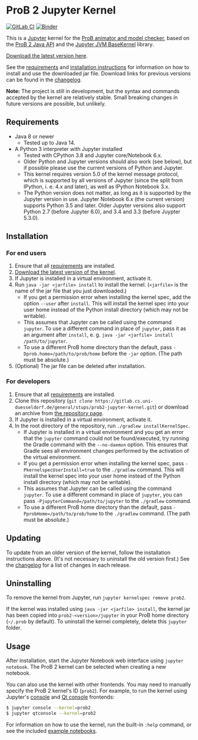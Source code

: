 # ProB 2 Jupyter Kernel

[![GitLab CI](https://gitlab.cs.uni-duesseldorf.de/general/stups/prob2-jupyter-kernel/badges/master/pipeline.svg)](https://gitlab.cs.uni-duesseldorf.de/general/stups/prob2-jupyter-kernel/pipelines) [![Binder](https://mybinder.org/badge_logo.svg)](https://mybinder.org/v2/git/https%3A%2F%2Fgitlab.cs.uni-duesseldorf.de%2Fgeneral%2Fstups%2Fprob2-jupyter-kernel.git/master?filepath=notebooks)

This is a [Jupyter](https://jupyter.org/) kernel for the [ProB animator and model checker](https://www3.hhu.de/stups/prob/), based on the [ProB 2 Java API](https://github.com/hhu-stups/prob2_kernel) and the [Jupyter JVM BaseKernel](https://github.com/SpencerPark/jupyter-jvm-basekernel) library.

[Download the latest version here][current-download].

See the [requirements](#requirements) and [installation instructions](#installation) for information on how to install and use the downloaded jar file. Download links for previous versions can be found in the [changelog].

**Note:** The project is still in development, but the syntax and commands accepted by the kernel are relatively stable. Small breaking changes in future versions are possible, but unlikely.

## Requirements

* Java 8 or newer
	* Tested up to Java 14.
* A Python 3 interpreter with Jupyter installed
	* Tested with CPython 3.8 and Jupyter core/Notebook 6.x.
	* Older Python and Jupyter versions should also work (see below), but if possible please use the current versions of Python and Jupyter.
	* This kernel requires version 5.0 of the kernel message protocol, which is supported by all versions of Jupyter (since the split from IPython, i. e. 4.x and later), as well as IPython Notebook 3.x.
	* The Python version does not matter, as long as it is supported by the Jupyter version in use. Jupyter Notebook 6.x (the current version) supports Python 3.5 and later. Older Jupyter versions also support Python 2.7 (before Jupyter 6.0), and 3.4 and 3.3 (before Juypter 5.3.0).

## Installation

### For end users

1. Ensure that all [requirements](#requirements) are installed.
2. [Download the latest version of the kernel][current-download].
3. If Jupyter is installed in a virtual environment, activate it.
4. Run `java -jar <jarfile> install` to install the kernel. (`<jarfile>` is the name of the jar file that you just downloaded.)
	* If you get a permission error when installing the kernel spec, add the option `--user` after `install`. This will install the kernel spec into your user home instead of the Python install directory (which may not be writable).
	* This assumes that Jupyter can be called using the command `jupyter`. To use a different command in place of `jupyter`, pass it as an argument after `install`, e. g. `java -jar <jarfile> install /path/to/jupyter`.
	* To use a different ProB home directory than the default, pass `-Dprob.home=/path/to/prob/home` before the `-jar` option. (The path must be absolute.)
5. (Optional) The jar file can be deleted after installation.

### For developers

1. Ensure that all [requirements](#requirements) are installed.
2. Clone this repository (`git clone https://gitlab.cs.uni-duesseldorf.de/general/stups/prob2-jupyter-kernel.git`) or download an archive from [the repository page](https://gitlab.cs.uni-duesseldorf.de/general/stups/prob2-jupyter-kernel).
3. If Jupyter is installed in a virtual environment, activate it.
4. In the root directory of the repository, run `./gradlew installKernelSpec`.
	* If Jupyter is installed in a virtual environment and you get an error that the `jupyter` command could not be found/executed, try running the Gradle command with the `--no-daemon` option. This ensures that Gradle sees all environment changes performed by the activation of the virtual environment.
	* If you get a permission error when installing the kernel spec, pass `-PkernelspecUserInstall=true` to the `./gradlew` command. This will install the kernel spec into your user home instead of the Python install directory (which may not be writable).
	* This assumes that Jupyter can be called using the command `jupyter`. To use a different command in place of `jupyter`, you can pass `-PjupyterCommand=/path/to/jupyter` to the `./gradlew` command.
	* To use a different ProB home directory than the default, pass `-PprobHome=/path/to/prob/home` to the `./gradlew` command. (The path must be absolute.)

## Updating

To update from an older version of the kernel, follow the installation instructions above. (It's not necessary to uninstall the old version first.) See the [changelog] for a list of changes in each release.

## Uninstalling

To remove the kernel from Jupyter, run `jupyter kernelspec remove prob2`.

If the kernel was installed using `java -jar <jarfile> install`, the kernel jar has been copied into `prob2-<version>/jupyter` in your ProB home directory (`~/.prob` by default). To uninstall the kernel completely, delete this `jupyter` folder.

## Usage

After installation, start the Jupyter Notebook web interface using `jupyter notebook`. The ProB 2 kernel can be selected when creating a new notebook.

You can also use the kernel with other frontends. You may need to manually specify the ProB 2 kernel's ID (`prob2`). For example, to run the kernel using Jupyter's [console](https://jupyter-console.readthedocs.io/) and [Qt console](https://qtconsole.readthedocs.io/) frontends:

```sh
$ jupyter console --kernel=prob2
$ jupyter qtconsole --kernel=prob2
```

For information on how to use the kernel, run the built-in `:help` command, or see the included [example notebooks](./notebooks).

[current-download]: https://www3.hhu.de/stups/downloads/prob2-jupyter/prob2-jupyter-kernel-1.1.0-all.jar
[changelog]: ./CHANGELOG.md
